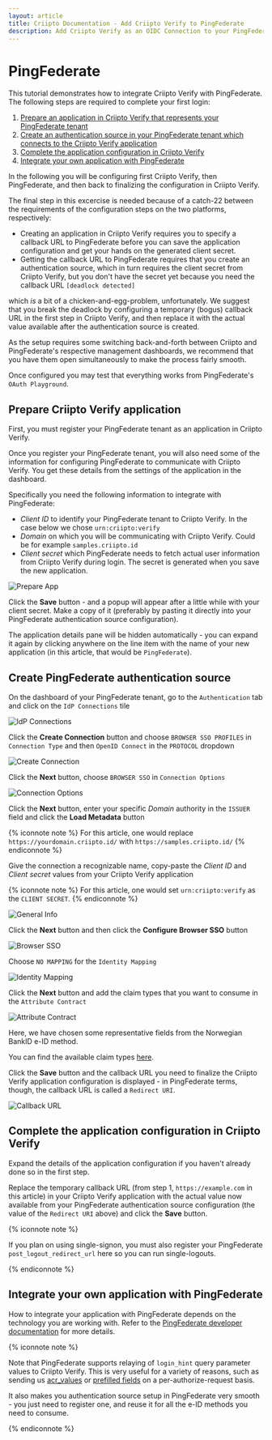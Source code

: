 ```yaml
---
layout: article
title: Criipto Documentation - Add Criipto Verify to PingFederate
description: Add Criipto Verify as an OIDC Connection to your PingFederate tenant
---
```


# PingFederate

This tutorial demonstrates how to integrate Criipto Verify with PingFederate. The following steps are required to complete your first login:

1. [Prepare an application in Criipto Verify that represents your PingFederate tenant](#prepare-verify-app-config)
2. [Create an authentication source in your PingFederate tenant which connects to the Criipto Verify application](#create-auth-source)
3. [Complete the application configuration in Criipto Verify](#complete-verify-app-config)
4. [Integrate your own application with PingFederate](#integrate)

In the following you will be configuring first Criipto Verify, then PingFederate, and then back to finalizing the configuration in Criipto Verify.

The final step in this excercise is needed because of a catch-22 between the requirements of the configuration steps on the two platforms, respectively:
 - Creating an application in Criipto Verify requires you to specify a callback URL to PingFederate before you can save the application configuration and get your hands on the generated client secret.
 - Getting the callback URL to PingFederate requires that you create an authentication source, which in turn requires the client secret from Criipto Verify, but you don't have the secret yet because you need the callback URL `[deadlock detected]`

which _is_ a bit of a chicken-and-egg-problem, unfortunately. We suggest that you break the deadlock by configuring a temporary (bogus) callback URL in the first step in Criipto Verify, and then replace it with the actual value available after the authentication source is created.

As the setup requires some switching back-and-forth between Criipto and PingFederate's respective management dashboards, we recommend that you have them open simultaneously to make the process fairly smooth.

Once configured you may test that everything works from PingFederate's `OAuth Playground`.

<a name="prepare-verify-app-config"></a>

## Prepare Criipto Verify application

First, you must register your PingFederate tenant as an application in Criipto Verify.

Once you register your PingFederate tenant, you will also need some of the information for configuring PingFederate to communicate with Criipto Verify. You get these details from the settings of the application in the dashboard.

Specifically you need the following information to integrate with PingFederate:

- _Client ID_ to identify your PingFederate tenant to Criipto Verify. In the case below we chose `urn:criipto:verify`
- _Domain_ on which you will be communicating with Criipto Verify. Could be for example `samples.criipto.id`
- _Client secret_ which PingFederate needs to fetch actual user information from Criipto Verify during login.
The secret is generated when you save the new application.

![Prepare App](/images/pingfederate-prepare-application.png)

Click the **Save** button - and a popup will appear after a little while with your client secret.
Make a copy of it (preferably by pasting it directly into your PingFederate authentication source configuration).

The application details pane will be hidden automatically - you can expand it again by clicking anywhere on the line item with the name of your new application (in this article, that would be `PingFederate`).

<a name="create-auth-source"></a>

## Create PingFederate authentication source

On the dashboard of your PingFederate tenant, go to the `Authentication` tab and click on the `IdP Connections` tile

![IdP Connections](/images/pingfederate-idpconnections.png)

Click the **Create Connection** button and choose `BROWSER SSO PROFILES` in `Connection Type` and then `OpenID Connect` in the `PROTOCOL` dropdown

![Create Connection](/images/pingfederate-connection-type.png)

Click the **Next** button, choose `BROWSER SSO` in `Connection Options`

![Connection Options](/images/pingfederate-connection-options.png)

Click the **Next** button, enter your specific _Domain_ authority in the `ISSUER` field and click the **Load Metadata** button

{% iconnote note %}
For this article, one would replace `https://yourdomain.criipto.id/` with `https://samples.criipto.id/`
{% endiconnote %}

Give the connection a recognizable name, copy-paste the _Client ID_ and _Client secret_ values from your Criipto Verify application

{% iconnote note %}
For this article, one would set `urn:criipto:verify` as the `CLIENT SECRET`.
{% endiconnote %}

![General Info](/images/pingfederate-connection-general.png)

Click the **Next** button and then click the **Configure Browser SSO** button

![Browser SSO](/images/pingfederate-connection-browser-sso.png)

Choose `NO MAPPING` for the `Identity Mapping`

![Identity Mapping](/images/pingfederate-connection-identity-mapping.png)

Click the **Next** button and add the claim types that you want to consume in the `Attribute Contract`

![Attribute Contract](/images/pingfederate-connection-attribute-contract.png)

Here, we have chosen some representative fields from the Norwegian BankID e-ID method. 

You can find the available claim types [here](/getting-started/token-contents).

Click the **Save** button and the callback URL you need to finalize the Criipto Verify application configuration is displayed - in PingFederate terms, though, the callback URL is called a `Redirect URI`.

![Callback URL](/images/pingfederate-connection-callback-url.png)

<a name="complete-verify-app-config"></a>

## Complete the application configuration in Criipto Verify

Expand the details of the application configuration if you haven't already done so in the first step.

Replace the temporary callback URL (from step 1, `https://example.com` in this article) in your Criipto Verify application with the actual value now available from your PingFederate authentication source configuration (the value of the `Redirect URI` above) and click the **Save** button.

{% iconnote note %}

If you plan on using single-signon, you must also register your PingFederate `post_logout_redirect_url` here so you can run single-logouts.

{% endiconnote %}

<a name="integrate"></a>

## Integrate your own application with PingFederate

How to integrate your application with PingFederate depends on the technology you are working with. Refer to the [PingFederate developer documentation](https://developer.pingidentity.com/en/cloud-software/pingfederate.html) for more details.

{% iconnote note %}

Note that PingFederate supports relaying of `login_hint` query parameter values to Criipto Verify. This is very useful for a variety of reasons, such as sending us [acr_values](/how-to/choose-eid-method#login-hint-embedded) or [prefilled fields](/how-to/specify-prefilled-fields) on a per-authorize-request basis.

It also makes you authentication source setup in PingFederate very smooth - you just need to register one, and reuse it for all the e-ID methods you need to consume.

{% endiconnote %}
